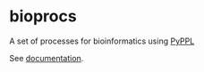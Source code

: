 # bioprocs
A set of processes for bioinformatics using [PyPPL](https://github.com/pwwang/pyppl)

See [documentation](https://pwwang.github.io/bioprocs).
